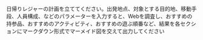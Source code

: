 日帰りレジャーの計画を立ててください。出発地点、対象とする目的地、移動手段、人員構成、などのパラメーターを入力すると、Webを調査し、おすすめの持参品、おすすめのアクティビティ、おすすめの遊ぶ順番など、結果を各セクションにマークダウン形式でマーメイド図を交えて出力してください


````

````
